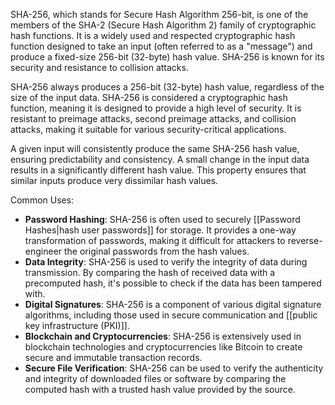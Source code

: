 SHA-256, which stands for Secure Hash Algorithm 256-bit, is one of the members of the SHA-2 (Secure Hash Algorithm 2) family of cryptographic hash functions. It is a widely used and respected cryptographic hash function designed to take an input (often referred to as a "message") and produce a fixed-size 256-bit (32-byte) hash value. SHA-256 is known for its security and resistance to collision attacks.

SHA-256 always produces a 256-bit (32-byte) hash value, regardless of the size of the input data. SHA-256 is considered a cryptographic hash function, meaning it is designed to provide a high level of security. It is resistant to preimage attacks, second preimage attacks, and collision attacks, making it suitable for various security-critical applications.

A given input will consistently produce the same SHA-256 hash value, ensuring predictability and consistency. A small change in the input data results in a significantly different hash value. This property ensures that similar inputs produce very dissimilar hash values.

Common Uses:

- **Password Hashing**: SHA-256 is often used to securely [[Password Hashes|hash user passwords]] for storage. It provides a one-way transformation of passwords, making it difficult for attackers to reverse-engineer the original passwords from the hash values.
- **Data Integrity**: SHA-256 is used to verify the integrity of data during transmission. By comparing the hash of received data with a precomputed hash, it's possible to check if the data has been tampered with.
- **Digital Signatures**: SHA-256 is a component of various digital signature algorithms, including those used in secure communication and [[public key infrastructure (PKI)]].
- **Blockchain and Cryptocurrencies**: SHA-256 is extensively used in blockchain technologies and cryptocurrencies like Bitcoin to create secure and immutable transaction records.
- **Secure File Verification**: SHA-256 can be used to verify the authenticity and integrity of downloaded files or software by comparing the computed hash with a trusted hash value provided by the source.

